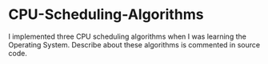 # CPU-Scheduling-Algorithms

I implemented three CPU scheduling algorithms when I was learning the Operating System. 
Describe about these algorithms is commented in source code.

